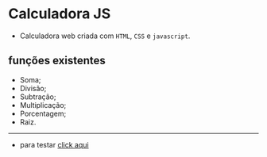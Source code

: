# Calculadora JS

- Calculadora web criada com `HTML`, `CSS` e `javascript`.

## funções existentes 

- Soma;
- Divisão;
- Subtração;
- Multiplicação;
- Porcentagem;
- Raiz.

---

- para testar [click aqui](https://hiago-buzz.github.io/calculadora-js)